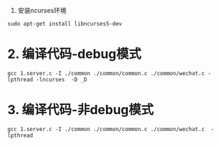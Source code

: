 1. 安装ncurses环境
```
sudo apt-get install libncurses5-dev
```
# 2. 编译代码-debug模式
```
gcc 1.server.c -I ./common ./common/common.c ./common/wechat.c -lpthread -lncurses  -D _D
```

# 3. 编译代码-非debug模式
```
gcc 1.server.c -I ./common ./common/common.c ./common/wechat.c  -lpthread
```